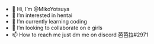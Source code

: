 - 👋 Hi, I’m @MikoYotsuya
- 👀 I’m interested in hentai
- 🌱 I’m currently learning coding
- 💞️ I’m looking to collaborate on e girls
- 📫 How to reach me just dm me on discord 芭芭拉#2971

<!---
MikoYotsuya/MikoYotsuya is a ✨ special ✨ repository because its `README.md` (this file) appears on your GitHub profile.
You can click the Preview link to take a look at your changes.
--->

